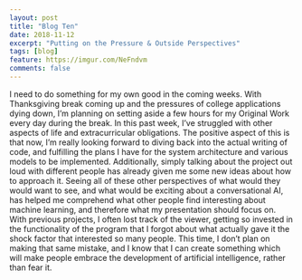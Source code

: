 ```yaml
---
layout: post
title: "Blog Ten"
date: 2018-11-12
excerpt: "Putting on the Pressure & Outside Perspectives"
tags: [blog]
feature: https://imgur.com/NeFndvm
comments: false
---
```


I need to do something for my own good in the coming weeks. With Thanksgiving break coming up and the pressures of college applications dying down, I’m planning on setting aside a few hours for my Original Work every day during the break. In this past week, I’ve struggled with other aspects of life and extracurricular obligations. The positive aspect of this is that now, I’m really looking forward to diving back into the actual writing of code, and fulfilling the plans I have for the system architecture and various models to be implemented. Additionally, simply talking about the project out loud with different people has already given me some new ideas about how to approach it. Seeing all of these other perspectives of what would they would want to see, and what would be exciting about a conversational AI, has helped me comprehend what other people find interesting about machine learning, and therefore what my presentation should focus on. With previous projects, I often lost track of the viewer, getting so invested in the functionality of the program that I forgot about what actually gave it the shock factor that interested so many people. This time, I don’t plan on making that same mistake, and I know that I can create something which will make people embrace the development of artificial intelligence, rather than fear it. 
